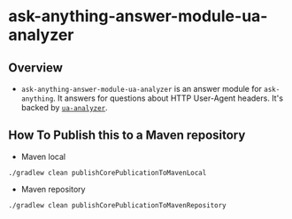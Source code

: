 # ask-anything-answer-module-ua-analyzer
## Overview
* `ask-anything-answer-module-ua-analyzer` is an answer module for `ask-anything`. It answers for questions about HTTP User-Agent headers. It's backed by [`ua-analyzer`](https://github.com/izeye/ua-analyzer).

## How To Publish this to a Maven repository
* Maven local

```
./gradlew clean publishCorePublicationToMavenLocal
```

* Maven repository

```
./gradlew clean publishCorePublicationToMavenRepository
```
